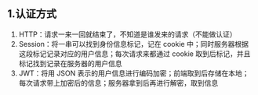 ## 1.认证方式
1. HTTP：请求一来一回就结束了，不知道是谁发来的请求（不能做认证）
2. Session：将一串可以找到身份信息标记，记在 cookie 中；同时服务器根据这段标记记录对应的用户信息；每次请求来都通过 cookie 取到后标记，并且标记找到记录在服务器的用户信息
3. JWT：将用 JSON 表示的用户信息进行编码加密；前端取到后存储在本地；每次请求带上加密后的信息；服务器拿到后再进行解密，取到信息

